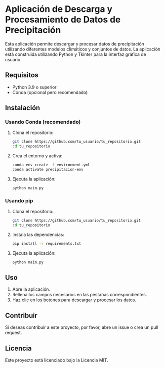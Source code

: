 # Aplicación de Descarga y Procesamiento de Datos de Precipitación

Esta aplicación permite descargar y procesar datos de precipitación utilizando diferentes modelos climáticos y conjuntos de datos. La aplicación está construida utilizando Python y Tkinter para la interfaz gráfica de usuario.

## Requisitos

- Python 3.9 o superior
- Conda (opcional pero recomendado)

## Instalación

### Usando Conda (recomendado)

1. Clona el repositorio:
    ```sh
    git clone https://github.com/tu_usuario/tu_repositorio.git
    cd tu_repositorio
    ```

2. Crea el entorno y activa:
    ```sh
    conda env create -f environment.yml
    conda activate precipitacion-env
    ```

3. Ejecuta la aplicación:
    ```sh
    python main.py
    ```

### Usando pip

1. Clona el repositorio:
    ```sh
    git clone https://github.com/tu_usuario/tu_repositorio.git
    cd tu_repositorio
    ```

2. Instala las dependencias:
    ```sh
    pip install -r requirements.txt
    ```

3. Ejecuta la aplicación:
    ```sh
    python main.py
    ```

## Uso

1. Abre la aplicación.
2. Rellena los campos necesarios en las pestañas correspondientes.
3. Haz clic en los botones para descargar y procesar los datos.

## Contribuir

Si deseas contribuir a este proyecto, por favor, abre un issue o crea un pull request.

## Licencia

Este proyecto está licenciado bajo la Licencia MIT.
